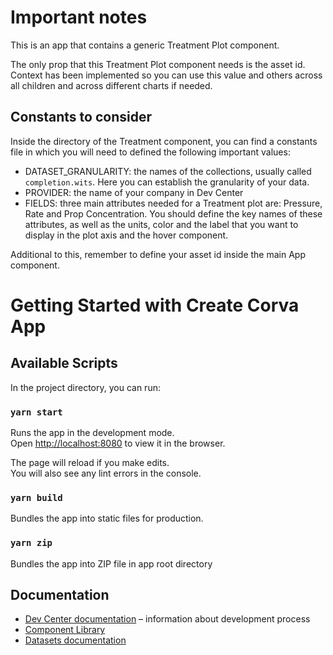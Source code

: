 # Important notes
This is an app that contains a generic Treatment Plot component.

The only prop that this Treatment Plot component needs is the asset id. Context has been implemented so you can use this value and others across all children and across different charts if needed.

## Constants to consider
Inside the directory of the Treatment component, you can find a constants file in which you will need to defined the following important values:

- DATASET_GRANULARITY: the names of the collections, usually called ``` completion.wits ```. Here you can establish the granularity of your data.
- PROVIDER: the name of your company in Dev Center
- FIELDS: three main attributes needed for a Treatment plot are: Pressure, Rate and Prop Concentration. You should define the key names of these attributes, as well as the units, color and the label that you want to display in the plot axis and the hover component.

Additional to this, remember to define your asset id inside the main App component.


# Getting Started with Create Corva App

## Available Scripts

In the project directory, you can run:

### `yarn start`

Runs the app in the development mode.\
Open [http://localhost:8080](http://localhost:8080/) to view it in the browser.

The page will reload if you make edits.\
You will also see any lint errors in the console.

### `yarn build`

Bundles the app into static files for production.

### `yarn zip`

Bundles the app into ZIP file in app root directory

## Documentation

- [Dev Center documentation](https://app.corva.ai/dev-center/docs/frontend) – information about development process
- [Component Library](https://app.corva.ai/dev-center/docs/frontend/storybook)
- [Datasets documentation](https://app.corva.ai/dev-center/docs/datasets)
